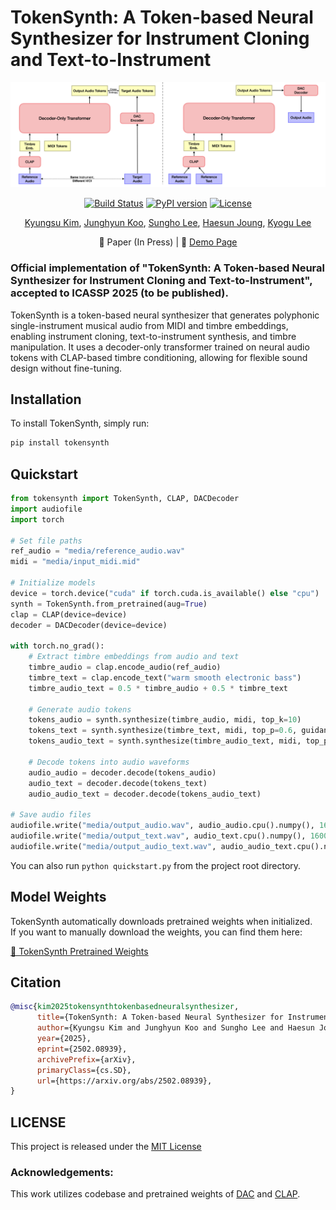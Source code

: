 # TokenSynth: A Token-based Neural Synthesizer for Instrument Cloning and Text-to-Instrument
![Description](media/figure.png)

<div align="center">

[![Build Status](https://github.com/KyungsuKim42/tokensynth/actions/workflows/test_and_publish.yml/badge.svg)](https://github.com/KyungsuKim42/tokensynth/actions)
[![PyPI version](https://img.shields.io/pypi/v/tokensynth.svg)](https://pypi.org/project/tokensynth/)
[![License](https://img.shields.io/pypi/l/tokensynth.svg)](https://github.com/KyungsuKim42/tokensynth/blob/main/LICENSE)

[Kyungsu Kim](https://scholar.google.com/citations?user=bCMZWFIAAAAJ&hl=en&oi=sra), [Junghyun Koo](https://scholar.google.com/citations?user=9LbxECcAAAAJ&hl=en), [Sungho Lee](https://scholar.google.com/citations?hl=en&user=8yMXL5AAAAAJ), [Haesun Joung](https://scholar.google.com/citations?hl=en&user=yV8xVKoAAAAJ), [Kyogu Lee](https://scholar.google.com/citations?user=Fk4jQFEAAAAJ&hl=en)

📄 Paper (In Press) | 🎵 [Demo Page](http://tinyurl.com/tokensynth-demo)


</div>

###  **Official implementation** of "TokenSynth: A Token-based Neural Synthesizer for Instrument Cloning and Text-to-Instrument", accepted to **ICASSP 2025** (to be published).

TokenSynth is a token-based neural synthesizer that generates polyphonic single-instrument musical audio from MIDI and timbre embeddings, enabling instrument cloning, text-to-instrument synthesis, and timbre manipulation. It uses a decoder-only transformer trained on neural audio tokens with CLAP-based timbre conditioning, allowing for flexible sound design without fine-tuning.

## Installation

To install TokenSynth, simply run:

```bash
pip install tokensynth
```

## Quickstart

```python
from tokensynth import TokenSynth, CLAP, DACDecoder
import audiofile
import torch

# Set file paths
ref_audio = "media/reference_audio.wav"
midi = "media/input_midi.mid"

# Initialize models
device = torch.device("cuda" if torch.cuda.is_available() else "cpu")
synth = TokenSynth.from_pretrained(aug=True)
clap = CLAP(device=device)
decoder = DACDecoder(device=device)

with torch.no_grad():
    # Extract timbre embeddings from audio and text
    timbre_audio = clap.encode_audio(ref_audio)
    timbre_text = clap.encode_text("warm smooth electronic bass")
    timbre_audio_text = 0.5 * timbre_audio + 0.5 * timbre_text

    # Generate audio tokens
    tokens_audio = synth.synthesize(timbre_audio, midi, top_k=10)
    tokens_text = synth.synthesize(timbre_text, midi, top_p=0.6, guidance_scale=1.6)
    tokens_audio_text = synth.synthesize(timbre_audio_text, midi, top_p=0.6, guidance_scale=1.6)

    # Decode tokens into audio waveforms
    audio_audio = decoder.decode(tokens_audio) 
    audio_text = decoder.decode(tokens_text)
    audio_audio_text = decoder.decode(tokens_audio_text)

# Save audio files
audiofile.write("media/output_audio.wav", audio_audio.cpu().numpy(), 16000)
audiofile.write("media/output_text.wav", audio_text.cpu().numpy(), 16000)
audiofile.write("media/output_audio_text.wav", audio_audio_text.cpu().numpy(), 16000)
```

You can also run `python quickstart.py` from the project root directory.

## Model Weights
TokenSynth automatically downloads pretrained weights when initialized.  
If you want to manually download the weights, you can find them here:  

[🔗 TokenSynth Pretrained Weights](https://huggingface.co/KyungsuKim/TokenSynth/tree/main)

## Citation

```bibtex
@misc{kim2025tokensynthtokenbasedneuralsynthesizer,
      title={TokenSynth: A Token-based Neural Synthesizer for Instrument Cloning and Text-to-Instrument}, 
      author={Kyungsu Kim and Junghyun Koo and Sungho Lee and Haesun Joung and Kyogu Lee},
      year={2025},
      eprint={2502.08939},
      archivePrefix={arXiv},
      primaryClass={cs.SD},
      url={https://arxiv.org/abs/2502.08939}, 
}
```
## LICENSE

This project is released under the [MIT License](./LICENSE)

### Acknowledgements:
This work utilizes codebase and pretrained weights of [DAC](https://github.com/descriptinc/descript-audio-codec) and [CLAP](https://github.com/LAION-AI/CLAP).